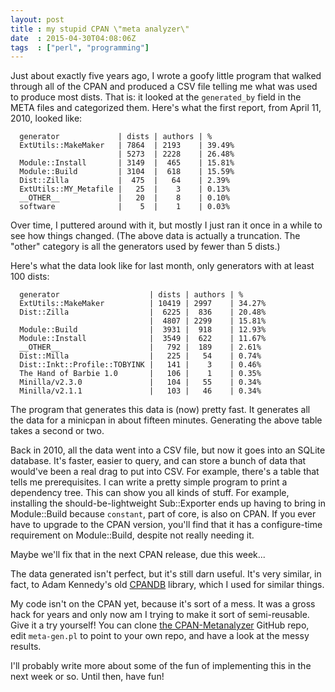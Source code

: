 ```yaml
---
layout: post
title : my stupid CPAN \"meta analyzer\"
date  : 2015-04-30T04:08:06Z
tags  : ["perl", "programming"]
---
```

Just about exactly five years ago, I wrote a goofy little program that walked
through all of the CPAN and produced a CSV file telling me what was used to
produce most dists.  That is: it looked at the `generated_by` field in the META
files and categorized them.  Here's what the first report, from April 11, 2010,
looked like:

      generator             | dists | authors | %
      ExtUtils::MakeMaker   | 7864  | 2193    | 39.49%
                            | 5273  | 2228    | 26.48%
      Module::Install       | 3149  |  465    | 15.81%
      Module::Build         | 3104  |  618    | 15.59%
      Dist::Zilla           |  475  |   64    | 2.39%
      ExtUtils::MY_Metafile |   25  |    3    | 0.13%
      __OTHER__             |   20  |    8    | 0.10%
      software              |    5  |    1    | 0.03%

Over time, I puttered around with it, but mostly I just ran it once in a while
to see how things changed.  (The above data is actually a truncation.  The
"other" category is all the generators used by fewer than 5 dists.)

Here's what the data look like for last month, only generators with at least
100 dists:

      generator                    | dists | authors | %
      ExtUtils::MakeMaker          | 10419 | 2997    | 34.27%
      Dist::Zilla                  |  6225 |  836    | 20.48%
                                   |  4807 | 2299    | 15.81%
      Module::Build                |  3931 |  918    | 12.93%
      Module::Install              |  3549 |  622    | 11.67%
      __OTHER__                    |   792 |  189    | 2.61%
      Dist::Milla                  |   225 |   54    | 0.74%
      Dist::Inkt::Profile::TOBYINK |   141 |    3    | 0.46%
      The Hand of Barbie 1.0       |   106 |    1    | 0.35%
      Minilla/v2.3.0               |   104 |   55    | 0.34%
      Minilla/v2.1.1               |   103 |   46    | 0.34%

The program that generates this data is (now) pretty fast.  It generates all
the data for a minicpan in about fifteen minutes.  Generating the above table
takes a second or two.

Back in 2010, all the data went into a CSV file, but now it goes into an SQLite
database.  It's faster, easier to query, and can store a bunch of data that
would've been a real drag to put into CSV.  For example, there's a table that
tells me prerequisites.  I can write a pretty simple program to print a
dependency tree.  This can show you all kinds of stuff.  For example,
installing the should-be-lightweight Sub::Exporter ends up having to bring in
Module::Build because `constant`, part of core, is also on CPAN.  If you ever
have to upgrade to the CPAN version, you'll find that it has a configure-time
requirement on Module::Build, despite not really needing it.

Maybe we'll fix that in the next CPAN release, due this week...

The data generated isn't perfect, but it's still darn useful.  It's very
similar, in fact, to Adam Kennedy's old
[CPANDB](https://metacpan.org/pod/distribution/CPANDB/lib/CPANDB.pod) library,
which I used for similar things.

My code isn't on the CPAN yet, because it's sort of a mess.  It was a gross
hack for years and only now am I trying to make it sort of semi-reusable.  Give
it a try yourself!  You can clone [the
CPAN-Metanalyzer](https://github.com/rjbs/CPAN-Metanalyzer) GitHub repo, edit
`meta-gen.pl` to point to your own repo, and have a look at the messy results.

I'll probably write more about some of the fun of implementing this in the next
week or so.  Until then, have fun!

